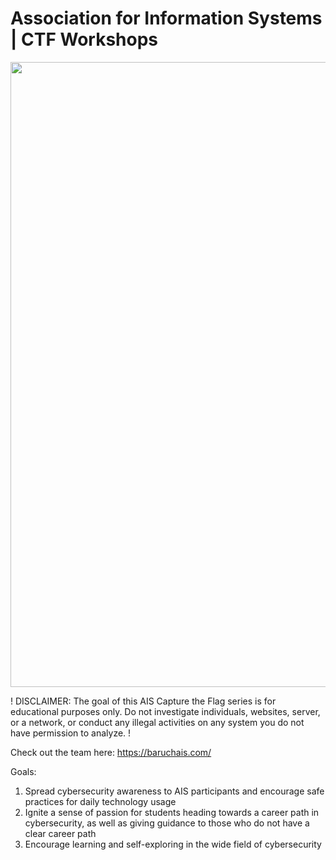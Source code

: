 # Association for Information Systems | CTF Workshops

<img src="https://i.gyazo.com/caab95f2ca6e89e185f09ab18d6670d6.png" width=1000>

! DISCLAIMER: The goal of this AIS Capture the Flag series is for educational purposes only. Do not investigate individuals, websites, server, or a network, or conduct any illegal activities on any system you do not have permission to analyze. ! 

Check out the team here: https://baruchais.com/

Goals:
1. Spread cybersecurity awareness to AIS participants and encourage safe practices for daily technology usage
2. Ignite a sense of passion for students heading towards a career path in cybersecurity, as well as giving guidance to those who do not have a clear career path
3. Encourage learning and self-exploring in the wide field of cybersecurity
